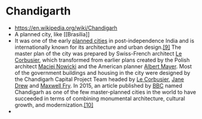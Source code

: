 # Chandigarth
- https://en.wikipedia.org/wiki/Chandigarh
- A planned city, like [[Brasilia]]
- It was one of the early [planned cities](https://en.wikipedia.org/wiki/Planned_cities) in post-independence India and is internationally known for its architecture and urban design.[[9]](https://en.wikipedia.org/wiki/Chandigarh#cite_note-ci2-10) The master plan of the city was prepared by Swiss-French architect [Le Corbusier](https://en.wikipedia.org/wiki/Le_Corbusier), which transformed from earlier plans created by the Polish architect [Maciej Nowicki](https://en.wikipedia.org/wiki/Maciej_Nowicki_(architect)) and the American planner [Albert Mayer](https://en.wikipedia.org/wiki/Albert_Mayer_(planner)). Most of the government buildings and housing in the city were designed by the Chandigarh Capital Project Team headed by [Le Corbusier](https://en.wikipedia.org/wiki/Le_Corbusier), [Jane Drew](https://en.wikipedia.org/wiki/Jane_Drew) and [Maxwell Fry](https://en.wikipedia.org/wiki/Maxwell_Fry). In 2015, an article published by [BBC](https://en.wikipedia.org/wiki/BBC) named Chandigarh as one of the few master-planned cities in the world to have succeeded in terms of combining monumental architecture, cultural growth, and modernization.[[10]](https://en.wikipedia.org/wiki/Chandigarh#cite_note-11)
- 
